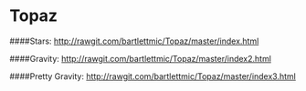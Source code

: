 # Topaz

####Stars:
http://rawgit.com/bartlettmic/Topaz/master/index.html

####Gravity:
http://rawgit.com/bartlettmic/Topaz/master/index2.html

####Pretty Gravity:
http://rawgit.com/bartlettmic/Topaz/master/index3.html
